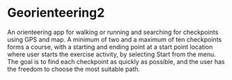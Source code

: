 # Georienteering2

An orienteering app for walking or running and searching for checkpoints using GPS and map.
A minimum of two and a maximum of ten checkpoints forms a course, with a starting and ending point at a start point location 
where user starts the exercise activity, by selecting Start from the menu. 
The goal is to find each checkpoint as quickly as possible, and the user has the freedom to choose the most suitable path.
